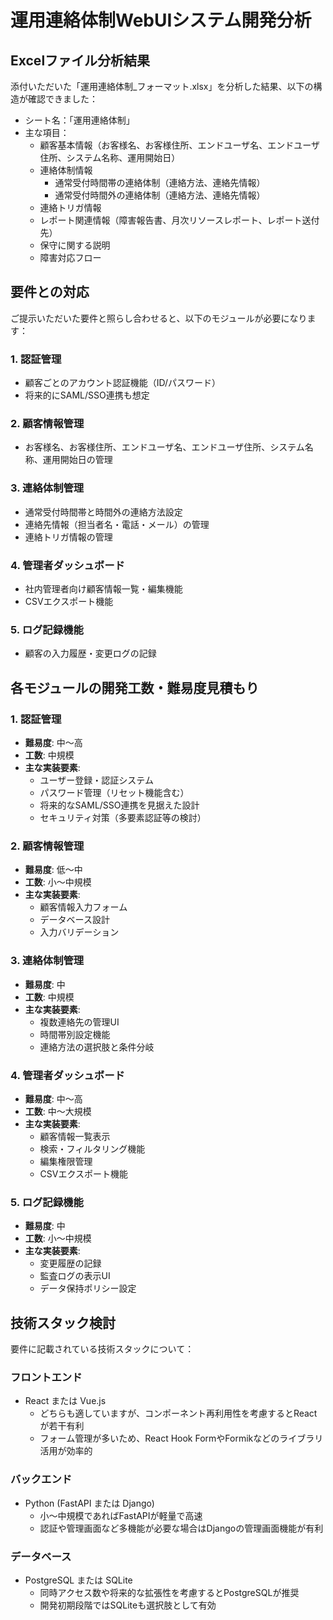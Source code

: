 # 運用連絡体制WebUIシステム開発分析

## Excelファイル分析結果

添付いただいた「運用連絡体制_フォーマット.xlsx」を分析した結果、以下の構造が確認できました：

- シート名：「運用連絡体制」
- 主な項目：
  - 顧客基本情報（お客様名、お客様住所、エンドユーザ名、エンドユーザ住所、システム名称、運用開始日）
  - 連絡体制情報
    - 通常受付時間帯の連絡体制（連絡方法、連絡先情報）
    - 通常受付時間外の連絡体制（連絡方法、連絡先情報）
  - 連絡トリガ情報
  - レポート関連情報（障害報告書、月次リソースレポート、レポート送付先）
  - 保守に関する説明
  - 障害対応フロー

## 要件との対応

ご提示いただいた要件と照らし合わせると、以下のモジュールが必要になります：

### 1. 認証管理
- 顧客ごとのアカウント認証機能（ID/パスワード）
- 将来的にSAML/SSO連携も想定

### 2. 顧客情報管理
- お客様名、お客様住所、エンドユーザ名、エンドユーザ住所、システム名称、運用開始日の管理

### 3. 連絡体制管理
- 通常受付時間帯と時間外の連絡方法設定
- 連絡先情報（担当者名・電話・メール）の管理
- 連絡トリガ情報の管理

### 4. 管理者ダッシュボード
- 社内管理者向け顧客情報一覧・編集機能
- CSVエクスポート機能

### 5. ログ記録機能
- 顧客の入力履歴・変更ログの記録

## 各モジュールの開発工数・難易度見積もり

### 1. 認証管理
- **難易度**: 中〜高
- **工数**: 中規模
- **主な実装要素**:
  - ユーザー登録・認証システム
  - パスワード管理（リセット機能含む）
  - 将来的なSAML/SSO連携を見据えた設計
  - セキュリティ対策（多要素認証等の検討）

### 2. 顧客情報管理
- **難易度**: 低〜中
- **工数**: 小〜中規模
- **主な実装要素**:
  - 顧客情報入力フォーム
  - データベース設計
  - 入力バリデーション

### 3. 連絡体制管理
- **難易度**: 中
- **工数**: 中規模
- **主な実装要素**:
  - 複数連絡先の管理UI
  - 時間帯別設定機能
  - 連絡方法の選択肢と条件分岐

### 4. 管理者ダッシュボード
- **難易度**: 中〜高
- **工数**: 中〜大規模
- **主な実装要素**:
  - 顧客情報一覧表示
  - 検索・フィルタリング機能
  - 編集権限管理
  - CSVエクスポート機能

### 5. ログ記録機能
- **難易度**: 中
- **工数**: 小〜中規模
- **主な実装要素**:
  - 変更履歴の記録
  - 監査ログの表示UI
  - データ保持ポリシー設定

## 技術スタック検討

要件に記載されている技術スタックについて：

### フロントエンド
- React または Vue.js
  - どちらも適していますが、コンポーネント再利用性を考慮するとReactが若干有利
  - フォーム管理が多いため、React Hook FormやFormikなどのライブラリ活用が効率的

### バックエンド
- Python (FastAPI または Django)
  - 小〜中規模であればFastAPIが軽量で高速
  - 認証や管理画面など多機能が必要な場合はDjangoの管理画面機能が有利

### データベース
- PostgreSQL または SQLite
  - 同時アクセス数や将来的な拡張性を考慮するとPostgreSQLが推奨
  - 開発初期段階ではSQLiteも選択肢として有効
